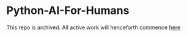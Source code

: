 # Python-AI-For-Humans

This repo is archived. All active work will henceforth commence [here](https://github.com/CompileZero/Web-AI-Mastery)